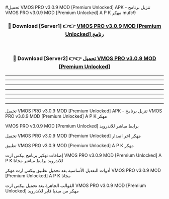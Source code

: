#تحميل VMOS PRO v3.0.9 MOD [Premium Unlocked]  APK - تنزيل برنامج VMOS PRO v3.0.9 MOD [Premium Unlocked]  A P K مهكر mufc9 



<div align="center">
<h3>🔴 Download [Server1] 👉👉 <a href="https://apkdownload10.web.app/?title=VMOS PRO v3.0.9 MOD [Premium Unlocked] ">VMOS PRO v3.0.9 MOD [Premium Unlocked]  رنامج</a></h3><br>

<h3>🔴 Download [Server2] 👉👉 <a href="https://apkdownload10.web.app/?title=VMOS PRO v3.0.9 MOD [Premium Unlocked] ">تحميل VMOS PRO v3.0.9 MOD [Premium Unlocked]  </a></h3>
</div>


----------------------------------------------------------

----------------------------------------------------------

----------------------------------------------------------

----------------------------------------------------------

----------------------------------------------------------

----------------------------------------------------------

----------------------------------------------------------

تحميل VMOS PRO v3.0.9 MOD [Premium Unlocked]  APK - تنزيل برنامج VMOS PRO v3.0.9 MOD [Premium Unlocked]  A P K مهكر

VMOS PRO v3.0.9 MOD [Premium Unlocked]  برابط مباشر للاندرويد

تحميل VMOS PRO v3.0.9 MOD [Premium Unlocked]  مهكر اخر اصدار

تطبيق VMOS PRO v3.0.9 MOD [Premium Unlocked]  A P K مهكر

إضافات تهكير برنامج بيكس ارت VMOS PRO v3.0.9 MOD [Premium Unlocked]  A P K للاندرويد برابط مباشر مجانا

أدوات التعديل الأساسية بعد تحميل تطبيق بيكس ارت مهكر VMOS PRO v3.0.9 MOD [Premium Unlocked]  A P K مجانا

القوالب الجاهزة بعد تحميل بيكس ارت VMOS PRO v3.0.9 MOD [Premium Unlocked]  مهكر من ميديا فاير للاندرويد


